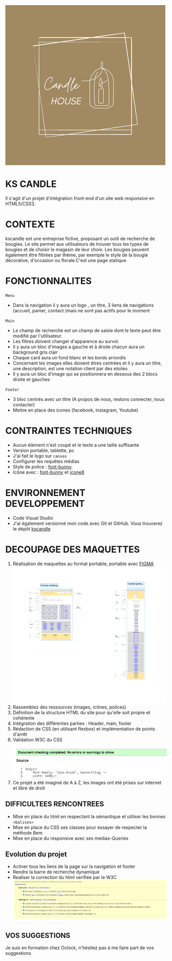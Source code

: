 ![image](images/Logo.png)

# KS CANDLE

Il s'agit d'un projet d'intégration front-end d'un site web responsive en HTML5/CSS3.

# CONTEXTE 

kscandle est une entreprise fictive, proposant un outil de recherche de bougies. Le site permet aux utilisateurs de trouver tous les types de bougies et de choisir le magasin de leur choix. Les bougies peuvent également être filtrées par thème, par exemple le style de la bougie décorative, d'occasion ou florale.C'est une page statique

# FONCTIONNALITES

`Menu`
- Dans la navigation il y aura un logo , un titre, 3 liens de navigations (accueil, panier, contact )mais ne sont pas actifs pour le moment

`Main`

- Le champ de recherche est un champ de saisie dont le texte peut être modifié par l'utilisateur.
- Les filtres doivent changer d'apparence au survol. 
- Il y aura un bloc d'images a gauche et à droite chacun aura un background gris clair
- Chaque card aura un fond blanc et les bords arrondis
- Concernant les images elles doivent êtres centrées et il y aura un titre, une description, est une notation client par des etoiles
- Il y aura un bloc d'image qui se positionnera en dessous des 2 blocs droite et gauches

`Footer`

- 3 bloc centrés avec un titre (A propos de nous, restons connecter, nous contacter)
- Mettre en place des icones (facebook, instagram, Youtube) 

# CONTRAINTES TECHNIQUES

- Aucun élément n'est coupé et le texte a une taille suffisante 
- Version portable, tablette, pc
- J'ai fait le logo sur `canvas`
- Configurer les requêtes médias
- Style de police : [font-bunny](https://fonts.bunny.net).
- Icône avec : [font-bunny](https://fontawesome.com/) et [icone8](https://icones8.fr/icons/set/contact)

# ENVIRONNEMENT DEVELOPPEMENT


- Code Visual Studio
- J'ai également versionné mon code avec Git et GitHub. Vous trouverez le dépôt [kscandle](https://github.com/karine-schobert/kscandle)

# DECOUPAGE DES MAQUETTES 

1. Réalisation de maquettes au format portable, portable avec [FIGMA](https://www.figma.com/fr/)
 ![VERSION DESKTOP et MOBILE](images/format.png) 
2. Rassemblez des ressources (images, icônes, polices)
3. Définition de la structure HTML du site pour qu'elle soit propre et cohérente
4. Intégration des différentes parties : Header, main, footer
5. Rédaction de CSS (en utilisant flexbox) et implémentation de points d'arrêt
6. Validation W3C du CSS ![W3C-Css](images/W3Ccss.png)
7. Ce projet a été imaginé de A à Z, les images ont été prises sur internet et
   libre de droit



## DIFFICULTEES RENCONTREES 

- Mise en place du html en respectant la sémantique et utiliser les bonnes `<balises>`
- Mise en place du CSS ses classes pour essayer de respecter la méthode Bem 
- Mise en place du responsive avec ses medias-Queries

## Evolution du projet 

- Activer tous les liens de la page sur la navigation et footer 
- Rendre la barre de recherche dynamique 
- Realiser la correction du html verifiée par le W3C  ![Error-W3c](images/ErrorHtmlW3c.png)

## VOS SUGGESTIONS

Je suis en formation chez Oclock, n'hésitez pas à me faire part de vos suggestions
